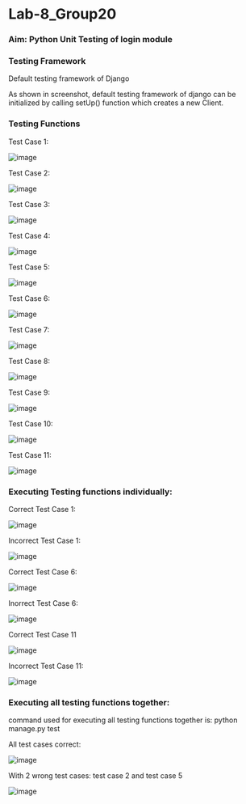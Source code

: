 # Lab-8_Group20
### Aim: Python Unit Testing of login module

### Testing Framework 

Default testing framework of Django

As shown in screenshot, default testing framework of django can be initialized by calling setUp() function which creates a new Client.

### Testing Functions 

Test Case 1:

![image](https://user-images.githubusercontent.com/107960916/233367487-3750f533-b2d5-4d54-abfc-c4e6480b7b6d.png)

Test Case 2:

![image](https://user-images.githubusercontent.com/107960916/233383270-7377bc7d-9920-46ea-b601-4a4481442573.png)

Test Case 3:

![image](https://user-images.githubusercontent.com/107960916/233383362-6c597167-6233-4205-bba1-2676f74abae0.png)

Test Case 4:

![image](https://user-images.githubusercontent.com/107960916/233383439-0f875881-bc9f-4703-b3a9-ec0d8c1e0076.png)

Test Case 5:

![image](https://user-images.githubusercontent.com/107960916/233384066-d43814de-1b43-487d-bf9f-e59c883e459f.png)

Test Case 6:

![image](https://user-images.githubusercontent.com/107960916/233384226-207eef73-6ea7-488f-aaaf-a8c9088bd4b4.png)

Test Case 7:

![image](https://user-images.githubusercontent.com/107960916/233384365-a5cf5f6d-0024-486b-a11c-a8c7771c7e1c.png)

Test Case 8:

![image](https://user-images.githubusercontent.com/107960916/233385787-beb0bbf2-6bd0-44c1-8e69-972a1034e943.png)

Test Case 9:

![image](https://user-images.githubusercontent.com/107960916/233385891-c6999c05-2215-46b4-b1ff-1ad198b25eec.png)

Test Case 10:

![image](https://user-images.githubusercontent.com/107960916/233384963-4f2bf3f2-3bfe-476d-9dd3-359a93cdd85d.png)

Test Case 11:

![image](https://user-images.githubusercontent.com/107960916/233385406-3f8bf79c-56f5-4b89-88fd-f51752896cfc.png)

### Executing Testing functions individually:

Correct Test Case 1:

![image](https://user-images.githubusercontent.com/107960916/233386585-0d0cc99c-11a6-4879-ae27-14b4170ddbb3.png)

Incorrect Test Case 1:

![image](https://user-images.githubusercontent.com/107960916/233390858-cbb3a4c0-99b9-45b4-bbc6-69877f510408.png)

Correct Test Case 6:

![image](https://user-images.githubusercontent.com/107960916/233386729-6eab28ba-b1ad-4d11-8609-cfc65bb58812.png)

Inorrect Test Case 6:

![image](https://user-images.githubusercontent.com/107960916/233390698-2a837293-883b-418b-b4f9-09695c581e0e.png)

Correct Test Case 11

![image](https://user-images.githubusercontent.com/107960916/233386903-f7d7d7b1-83e4-48c4-a746-67de7c7497ad.png)

Incorrect Test Case 11:

![image](https://user-images.githubusercontent.com/107960916/233390527-0eacb6cd-4a1f-4d0c-8b9b-31094290da8f.png)

### Executing all testing functions together:

command used for executing all testing functions together is: python manage.py test

All test cases correct:

![image](https://user-images.githubusercontent.com/107960916/233387612-42a5f9cf-6ef1-4744-a38d-e1bbd2566863.png)

With 2 wrong test cases: test case 2 and test case 5

![image](https://user-images.githubusercontent.com/107960916/233389060-f182ab4b-5459-432a-8fce-7f02b08b2f9a.png)







